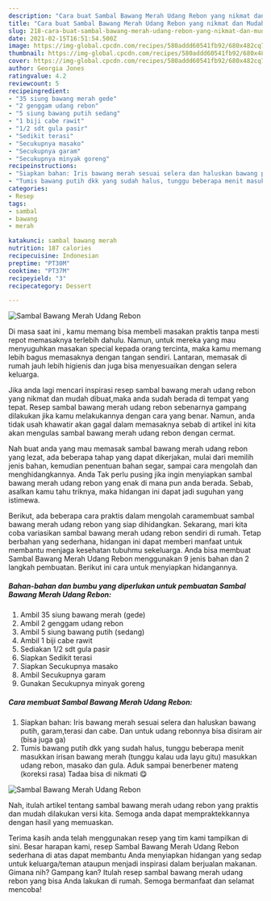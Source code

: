 ```yaml
---
description: "Cara buat Sambal Bawang Merah Udang Rebon yang nikmat dan Mudah Dibuat"
title: "Cara buat Sambal Bawang Merah Udang Rebon yang nikmat dan Mudah Dibuat"
slug: 218-cara-buat-sambal-bawang-merah-udang-rebon-yang-nikmat-dan-mudah-dibuat
date: 2021-02-15T16:51:54.500Z
image: https://img-global.cpcdn.com/recipes/580addd60541fb92/680x482cq70/sambal-bawang-merah-udang-rebon-foto-resep-utama.jpg
thumbnail: https://img-global.cpcdn.com/recipes/580addd60541fb92/680x482cq70/sambal-bawang-merah-udang-rebon-foto-resep-utama.jpg
cover: https://img-global.cpcdn.com/recipes/580addd60541fb92/680x482cq70/sambal-bawang-merah-udang-rebon-foto-resep-utama.jpg
author: Georgia Jones
ratingvalue: 4.2
reviewcount: 5
recipeingredient:
- "35 siung bawang merah gede"
- "2 genggam udang rebon"
- "5 siung bawang putih sedang"
- "1 biji cabe rawit"
- "1/2 sdt gula pasir"
- "Sedikit terasi"
- "Secukupnya masako"
- "Secukupnya garam"
- "Secukupnya minyak goreng"
recipeinstructions:
- "Siapkan bahan: Iris bawang merah sesuai selera dan haluskan bawang putih, garam,terasi dan cabe. Dan untuk udang rebonnya bisa disiram air (bisa juga ga)"
- "Tumis bawang putih dkk yang sudah halus, tunggu beberapa menit masukkan irisan bawang merah (tunggu kalau uda layu gitu) masukkan udang rebon, masako dan gula. Aduk sampai benerbener mateng (koreksi rasa) Tadaa bisa di nikmati 😋"
categories:
- Resep
tags:
- sambal
- bawang
- merah

katakunci: sambal bawang merah 
nutrition: 187 calories
recipecuisine: Indonesian
preptime: "PT30M"
cooktime: "PT37M"
recipeyield: "3"
recipecategory: Dessert

---
```



![Sambal Bawang Merah Udang Rebon](https://img-global.cpcdn.com/recipes/580addd60541fb92/680x482cq70/sambal-bawang-merah-udang-rebon-foto-resep-utama.jpg)

Di masa  saat ini , kamu memang bisa membeli masakan praktis tanpa mesti repot memasaknya terlebih dahulu. Namun, untuk mereka yang mau menyuguhkan masakan special kepada orang tercinta, maka kamu memang lebih bagus memasaknya dengan tangan sendiri. Lantaran, memasak di rumah jauh lebih higienis dan juga bisa menyesuaikan dengan selera keluarga.

Jika anda lagi mencari inspirasi resep sambal bawang merah udang rebon yang nikmat dan mudah dibuat,maka anda sudah berada di tempat yang tepat. Resep sambal bawang merah udang rebon  sebenarnya gampang dilakukan jika kamu melakukannya dengan cara yang benar. Namun, anda tidak usah khawatir akan gagal dalam memasaknya 
sebab di artikel ini kita akan mengulas sambal bawang merah udang rebon dengan cermat.  



Nah buat anda yang mau memasak sambal bawang merah udang rebon yang lezat, ada beberapa tahap yang dapat dikerjakan, mulai dari memilih jenis bahan, kemudian penentuan bahan segar, sampai cara mengolah dan menghidangkannya. Anda Tak perlu pusing jika ingin menyiapkan sambal bawang merah udang rebon yang enak di mana pun anda berada. Sebab, asalkan kamu  tahu triknya, maka hidangan ini dapat jadi suguhan yang istimewa.

Berikut, ada beberapa cara praktis  dalam mengolah caramembuat sambal bawang merah udang rebon yang siap dihidangkan. Sekarang, mari kita coba variasikan sambal bawang merah udang rebon sendiri di rumah. Tetap berbahan yang sederhana, hidangan ini dapat memberi manfaat untuk membantu menjaga kesehatan tubuhmu sekeluarga. Anda bisa membuat Sambal Bawang Merah Udang Rebon menggunakan 9 jenis bahan dan 2 langkah pembuatan. Berikut ini cara untuk menyiapkan hidangannya.

<!--inarticleads1-->

##### Bahan-bahan dan bumbu yang diperlukan untuk pembuatan Sambal Bawang Merah Udang Rebon:

1. Ambil 35 siung bawang merah (gede)
1. Ambil 2 genggam udang rebon
1. Ambil 5 siung bawang putih (sedang)
1. Ambil 1 biji cabe rawit
1. Sediakan 1/2 sdt gula pasir
1. Siapkan Sedikit terasi
1. Siapkan Secukupnya masako
1. Ambil Secukupnya garam
1. Gunakan Secukupnya minyak goreng




<!--inarticleads2-->

##### Cara membuat Sambal Bawang Merah Udang Rebon:

1. Siapkan bahan: Iris bawang merah sesuai selera dan haluskan bawang putih, garam,terasi dan cabe. Dan untuk udang rebonnya bisa disiram air (bisa juga ga)
1. Tumis bawang putih dkk yang sudah halus, tunggu beberapa menit masukkan irisan bawang merah (tunggu kalau uda layu gitu) masukkan udang rebon, masako dan gula. Aduk sampai benerbener mateng (koreksi rasa) Tadaa bisa di nikmati 😋
<img src="//assets-global.cpcdn.com/assets/icons/button_play-2c75c40dde080a61004c1f40b05d8f140eaff45d7e9e6481dc71c63d2e7c4909.png" alt="Sambal Bawang Merah Udang Rebon">



Nah, itulah artikel tentang  sambal bawang merah udang rebon  yang praktis dan mudah dilakukan versi kita. Semoga anda dapat mempraktekkannya dengan hasil yang memuaskan. 

Terima kasih anda telah menggunakan resep yang tim kami tampilkan di sini. Besar harapan kami, resep  Sambal Bawang Merah Udang Rebon sederhana di atas dapat membantu Anda menyiapkan hidangan yang sedap untuk keluarga/teman ataupun menjadi inspirasi dalam berjualan makanan. Gimana nih? Gampang kan? Itulah resep sambal bawang merah udang rebon yang bisa Anda lakukan di rumah. Semoga bermanfaat dan selamat mencoba!

